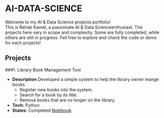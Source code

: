 # AI-DATA-SCIENCE
Welcome to my AI & Data Science projects portfolio!  
This is Rehab Kamel, a passionate AI & Data Scienceenthusiast.
The projects here vary in scope and complexity. Some are fully completed, while others are still in progress.
Fell free to explore and check the code or demo for each projects!
## Projects
###1. Library Book Management Tool
- **Description** Developed a simple system to help the library owner mange books.
  - Register new books into the system.
  - Search for a book by its title.
  - Remove books that are no longer on the library.
- **Tech:** Python
- **States:** Completed
[Notebook](Library_Book_Management_Tool_.ipynb)
